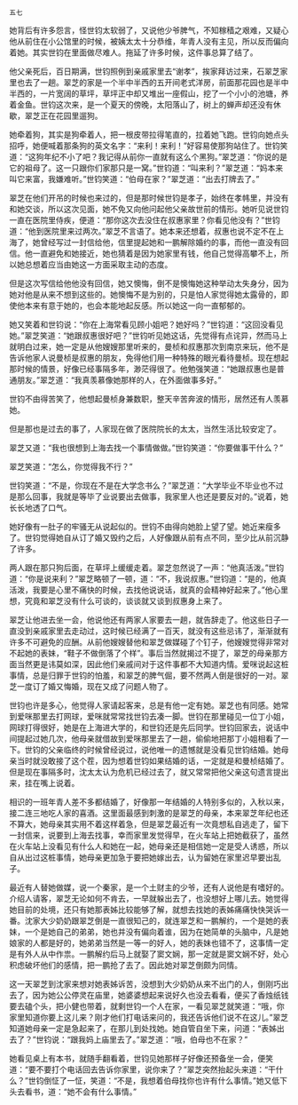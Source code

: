     五七 

   她背后有许多怨言，怪世钧太软弱了，又说他少爷脾气，不知稼穑之艰难，又疑心他从前住在小公馆里的时候，被姨太太十分恭维，年青人没有主见，所以反而偏向着她。其实世钧在里面做尽难人。拖延了许多时候，这件事总算了结了。

   他父亲死后，百日期满，世钧照例到亲戚家里去“谢孝”，挨家拜访过来，石翠芝家里也去了一趟。翠芝的家是一个半中半西的五开间老式洋房，前面那花园也是半中半西的，一片宽阔的草坪，草坪正中却又堆出一座假山，挖了一个小小的池塘，养着金鱼。世钧这次来，是一个夏天的傍晚，太阳落山了，树上的蝉声却还没有休歇，翠芝正在花园里遛狗。

   她牵着狗，其实是狗牵着人，把一根皮带拉得笔直的，拉着她飞跑。世钧向她点头招呼，她便喊着那条狗的英文名字：“来利！来利！”好容易使那狗站住了。世钧笑道：“这狗年纪不小了吧？我记得从前你一直就有这么个黑狗。”翠芝道：“你说的是它的祖母了。这一只跟你们家那只是一窝。”世钧道：“叫来利？”翠芝道：“妈本来叫它来富，我嫌难听。”世钧笑道：“伯母在家？”翠芝道：“出去打牌去了。”

   翠芝在他们开吊的时候也来过的，但是那时候世钧是孝子，始终在孝帏里，并没有和她交谈，所以这次见面，她不免又向他问起他父亲故世前的情形。她听见说世钧一直在医院里侍疾，便道：“那你这次去没住在叔惠家里？你看见他没有？”世钧道：“他到医院里来过两次。”翠芝不言语了。她本来还想着，叔惠也说不定不在上海了，她曾经写过一封信给他，信里提起她和一鹏解除婚约的事，而他一直没有回信。他一直避免和她接近，她也猜着是因为她家里有钱，他自己觉得高攀不上，所以她总想着应当由她这一方面采取主动的态度。

   但是这次写信给他他没有回信，她又懊悔，倒不是懊悔她这种举动太失身分，因为她对他是从来不想到这些的。她懊悔不是为别的，只是怕人家觉得她太露骨的，即使他本来有意于她的，也会本能地起反感。所以她这一向一直郁郁的。

   她又笑着和世钧说：“你在上海常看见顾小姐吧？她好吗？”世钧道：“这回没看见她。”翠芝笑道：“她跟叔惠很好吧？”世钧听见她这话，先觉得有点诧异，然而马上就明白过来，她一定是从他嫂嫂那里听来的，曼桢和叔惠那次到南京来玩，他不是告诉他家人说曼桢是叔惠的朋友，免得他们用一种特殊的眼光看待曼桢。现在想起那时候的情景，好像已经事隔多年，渺茫得很了。他勉强笑道：“她跟叔惠也是普通朋友。”翠芝道：“我真羡慕像她那样的人，在外面做事多好。”

   世钧不由得苦笑了，他想起曼桢身兼数职，整天辛苦奔波的情形，居然还有人羡慕她。

   但是那也是过去的事了，人家现在做了医院院长的太太，当然生活比较安定了。

   翠芝又道：“我也很想到上海去找一个事情做做。”世钧笑道：“你要做事干什么？”

   翠芝笑道：“怎么，你觉得我不行？”

   世钧笑道：“不是，你现在不是在大学念书么？”翠芝道：“大学毕业不毕业也不过是那么回事，我就是等毕了业说要出去做事，我家里人也还是要反对的。”说着，她长长地透了口气。

   她好像有一肚子的牢骚无从说起似的。世钧不由得向她脸上望了望。她近来瘦多了。世钧觉得她自从订了婚又毁约之后，人好像跟从前有点不同，至少比从前沉静了许多。

   两人跟在那只狗后面，在草坪上缓缓走着。翠芝忽然说了一声：“他真活泼。”世钧道：“你是说来利？”翠芝略顿了一顿，道：“不，我说叔惠。”世钧道：“是的，他真活泼，我要是心里不痛快的时候，去找他说说话，就真的会精神好起来了。”他心里想，究竟和翠芝没有什么可谈的，谈谈就又谈到叔惠身上来了。

   翠芝让他进去坐一会，他说他还有两家人家要去一趟，就告辞走了。他这些日子一直没到亲戚家里去走动过，这时候已经满了一百天，就没有这些忌讳了，渐渐就有许多不可避免的应酬。从前他嫂嫂替他和翠芝做媒碰了个钉子，他嫂嫂觉得非常对不起她的表妹，“鞋子不做倒落了个样”。事后当然就揭过不提了，翠芝的母亲那方面当然更是讳莫如深，因此他们亲戚间对于这件事都不大知道内情。爱咪说起这桩事情，总是归罪于世钧的怕羞，和翠芝的脾气倔，要不然两人倒是很好的一对。翠芝一度订了婚又悔婚，现在又成了问题人物了。

   世钧也许是多心，他觉得人家请起客来，总是有他一定有她。翠芝也有同感。她常到爱咪那里去打网球，爱咪就常常找世钧去凑一脚。世钧在那里碰见一位丁小姐，网球打得很好，她是在上海进大学的，和世钧还是先后同学。世钧回家去，说话中间提起过她几次，他母亲就借故到爱咪那里去了一趟，偷偷地把那丁小姐相看了一下。世钧的父亲临终的时候曾经说过，说他唯一的遗憾就是没看见世钧结婚。她母亲当时就没敢接了这个茬，因为想着世钧如果结婚的话，一定就是和曼桢结婚了。但是现在事隔多时，沈太太认为危机已经过去了，就又常常把他父亲这句遗言提出来，挂在嘴上说着。

   相识的一班年青人差不多都结婚了，好像那一年结婚的人特别多似的，入秋以来，接二连三地吃人家的喜酒。这里面最感到刺激的是翠芝的母亲，本来翠芝年纪也还不算大，她母亲其实用不着这样着急，但是翠芝最近有一次竟想私自逃走了，留下一封信来，说要到上海去找事，幸而家里发觉得早，在火车站上把她截获了，虽然在火车站上没看见有什么人和她在一起，她母亲还是相信她一定是受人诱惑，所以自从出过这桩事情，她母亲更加急于要把她嫁出去，认为留她在家里迟早要出乱子。

   最近有人替她做媒，说一个秦家，是一个土财主的少爷，还有人说他是有嗜好的。介绍人请客，翠芝无论如何不肯去，一早就躲出去了，也没想好上哪儿去。她觉得她目前的处境，还只有她那表姊比较能够了解，就想去找她的表姊痛痛快快哭诉一番。沈家大少奶奶跟翠芝倒是一直很知己的，就连翠芝和一鹏解约，一个是她的表妹，一个是她自己的弟弟，她也并没有偏向着谁，因为在她简单的头脑中，凡是她娘家的人都是好的，她弟弟当然是一等一的好人，她的表妹也错不了，这事情一定是有外人从中作祟。一鹏解约后马上就娶了窦文娴，那一定就是窦文娴不好，处心积虑破坏他们的感情，把一鹏抢了去了。因此她对翠芝倒颇为同情。

   这一天翠芝到沈家来想对她表姊诉苦，没想到大少奶奶从来不出门的人，倒刚巧出去了，因为她公公停灵在庙里，她婆婆想起来说好久也没去看看，便买了香烛纸钱要去磕个头，把小健也带着，就剩世钧一个人在家，一看见翠芝就笑道：“哦，你家里知道你要上这儿来？刚才他们打电话来问的，我还告诉他们说不在这儿。”翠芝知道她母亲一定是急起来了，在那儿到处找她。她自管自坐下来，问道：“表姊出去了？”世钧说：“跟我妈上庙里去了。”翠芝道：“哦，伯母也不在家？”

   她看见桌上有本书，就随手翻看着，世钧见她那样子好像还预备坐一会，便笑道：“要不要打个电话回去告诉你家里，说你来了？”翠芝突然抬起头来道：“干什么？”世钧倒怔了一怔，笑道：“不是，我想着伯母找你也许有什么事情。”她又低下头去看书，道：“她不会有什么事情。”

